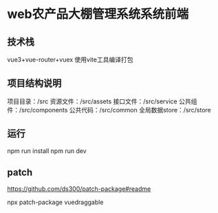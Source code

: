 # web农产品大棚管理系统系统前端

## 技术栈
vue3+vue-router+vuex
使用vite工具编译打包
## 项目结构说明
项目目录：/src
资源文件：/src/assets
接口文件：/src/service
公共组件：/src/components
公共代码：/src/common
全局数据store：/src/store
## 运行
npm run install
npm run dev
## patch
https://github.com/ds300/patch-package#readme

 npx patch-package vuedraggable